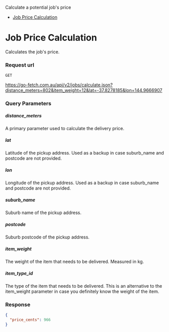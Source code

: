 
Calculate a potential job's price

* [Job Price Calculation](#job-price-calculation)

# Job Price Calculation

Calculates the job's price.

### Request url

`GET`

https://go-fetch.com.au/api/v2/jobs/calculate.json?distance_meters=802&item_weight=12&lat=-37.8278185&lon=144.9666907

### Query Parameters

##### distance_meters

A primary parameter used to calculate the delivery price.

##### lat

Latitude of the pickup address. Used as a backup in case suburb_name and postcode are not provided.

##### lon

Longitude of the pickup address. Used as a backup in case suburb_name and postcode are not provided.

##### suburb_name

Suburb name of the pickup address.

##### postcode

Suburb postcode of the pickup address.

##### item_weight

The weight of the item that needs to be delivered. Measured in kg.

##### item_type_id

The type of the item that needs to be delivered. This is an alternative to the item_weight parameter in case you definitely know the weight of the item.

### Response

```JSON
{
  "price_cents": 966
}
```
